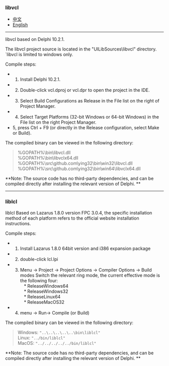 ### libvcl

* [中文](README.zh-CN.md)   
* [English](README.md)   

----

libvcl based on Delphi 10.2.1.  

The libvcl project source is located in the "UILibSources\libvcl" directory. `libvcl is limited to windows only.      

Compile steps:    

* 1. Install Delphi 10.2.1.  
* 2. Double-click vcl.dproj or vcl.dpr to open the project in the IDE.  
* 3. Select Build Configurations as Release in the File list on the right of Project Manager.  
* 4. Select Target Platforms (32-bit Windows or 64-bit Windows) in the File list on the right Project Manager.  
* 5, press Ctrl + F9 (or directly in the Release configuration, select Make or Build).  

The compiled binary can be viewed in the following directory:     

> %GOPATH%\bin\libvcl.dll  
> %GOPATH%\bin\libvclx64.dll    
> %GOPATH%\src\github.com\ying32\bin\win32\libvcl.dll  
> %GOPATH%\src\github.com\ying32\bin\win64\libvclx64.dll    


**Note: The source code has no third-party dependencies, and can be compiled directly after installing the relevant version of Delphi. **  


----

### liblcl 

liblcl Based on Lazarus 1.8.0 version FPC 3.0.4, the specific installation method of each platform refers to the official website installation instructions.  


Compile steps:     

* 1. Install Lazarus 1.8.0 64bit version and i386 expansion package  
* 2. double-click lcl.lpi  
* 3. Menu -> Project -> Project Options -> Compiler Options -> Build modes Switch the relevant ring mode, the current effective mode is the following four:  
   * ReleaseWindows64  
   * ReleaseWindows32  
   * ReleaseLinux64  
   * ReleaseMacOS32  
* 4. menu -> Run-> Compile (or Build)  

 
The compiled binary can be viewed in the following directory:      

> Windows: `"..\..\..\..\..\bin\liblcl"`     
> Linux: `"../bin/liblcl"`  
> MacOS: `"../../../../../bin/liblcl"`

**Note: The source code has no third-party dependencies, and can be compiled directly after installing the relevant version of Delphi. **  
